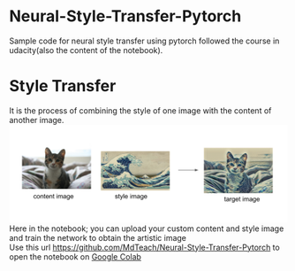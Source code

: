 # Neural-Style-Transfer-Pytorch
Sample code for neural style transfer using pytorch followed the course in udacity(also the content of the notebook).
<br>
# Style Transfer
It is the process of combining the style of one image with the content of another image.
![pic](https://github.com/MdTeach/Neural-Style-Transfer-Pytorch/blob/master/notebook_ims/style_tx_cat.png)
<br> 
Here in the notebook; you can upload your custom content and style image and train the network to obtain the artistic image
<br>
Use this url https://github.com/MdTeach/Neural-Style-Transfer-Pytorch to open the notebook on <a href = "https://colab.research.google.com/notebooks/welcome.ipynb#recent=true">Google Colab</a>
